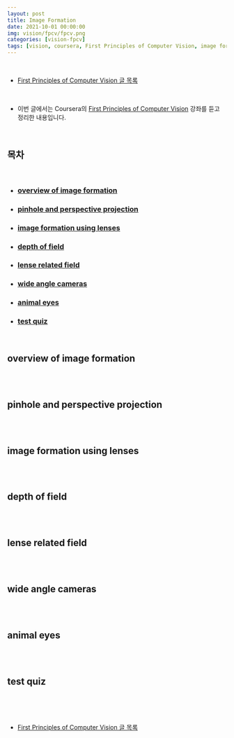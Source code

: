 ```yaml
---
layout: post
title: Image Formation
date: 2021-10-01 00:00:00
img: vision/fpcv/fpcv.png
categories: [vision-fpcv] 
tags: [vision, coursera, First Principles of Computer Vision, image formation] # add tag
---
```


<br>

- [First Principles of Computer Vision 글 목록](https://gaussian37.github.io/vision-fpcv-table/)

<br>

- 이번 글에서는 Coursera의 [First Principles of Computer Vision](https://www.coursera.org/specializations/firstprinciplesofcomputervision) 강좌를 듣고 정리한 내용입니다.

<br>

## **목차**

<br>

- ### [overview of image formation](#)
- ### [pinhole and perspective projection](#)
- ### [image formation using lenses](#)
- ### [depth of field](#)
- ### [lense related field](#)
- ### [wide angle cameras](#)
- ### [animal eyes](#)
- ### [test quiz](#)

<br>

## **overview of image formation**

<br>

<br>

## **pinhole and perspective projection**

<br>

<br>

## **image formation using lenses**

<br>

<br>

## **depth of field**

<br>

<br>

## **lense related field**

<br>

<br>

## **wide angle cameras**

<br>

<br>

## **animal eyes**

<br>

<br>

## **test quiz**

<br>

<br>





<br>

- [First Principles of Computer Vision 글 목록](https://gaussian37.github.io/vision-fpcv-table/)

<br>
